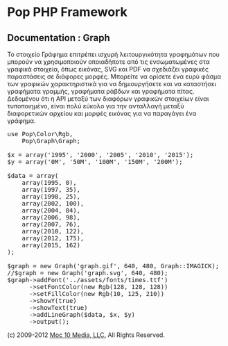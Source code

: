 Pop PHP Framework
=================

Documentation : Graph
---------------------

Το στοιχείο Γράφημα επιτρέπει ισχυρή λειτουργικότητα γραφημάτων που μπορούν να χρησιμοποιούν οποιαδήποτε από τις ενσωματωμένες στα γραφικά στοιχεία, όπως εικόνας, SVG και PDF να σχεδιάζει γραφικές παραστάσεις σε διάφορες μορφές. Μπορείτε να ορίσετε ένα ευρύ φάσμα των γραφικών χαρακτηριστικά για να δημιουργήσετε και να καταστήσει γραφήματα γραμμής, γραφήματα ράβδων και γραφήματα πίτας. Δεδομένου ότι η API μεταξύ των διαφόρων γραφικών στοιχείων είναι τυποποιημένο, είναι πολύ εύκολο για την ανταλλαγή μεταξύ διαφορετικών αρχείου και μορφές εικόνας για να παραγάγει ένα γράφημα.

<pre>
use Pop\Color\Rgb,
    Pop\Graph\Graph;

$x = array('1995', '2000', '2005', '2010', '2015');
$y = array('0M', '50M', '100M', '150M', '200M');

$data = array(
    array(1995, 0),
    array(1997, 35),
    array(1998, 25),
    array(2002, 100),
    array(2004, 84),
    array(2006, 98),
    array(2007, 76),
    array(2010, 122),
    array(2012, 175),
    array(2015, 162)
);

$graph = new Graph('graph.gif', 640, 480, Graph::IMAGICK);
//$graph = new Graph('graph.svg', 640, 480);
$graph->addFont('../assets/fonts/times.ttf')
      ->setFontColor(new Rgb(128, 128, 128))
      ->setFillColor(new Rgb(10, 125, 210))
      ->showY(true)
      ->showText(true)
      ->addLineGraph($data, $x, $y)
      ->output();
</pre>

(c) 2009-2012 [Moc 10 Media, LLC.](http://www.moc10media.com) All Rights Reserved.
